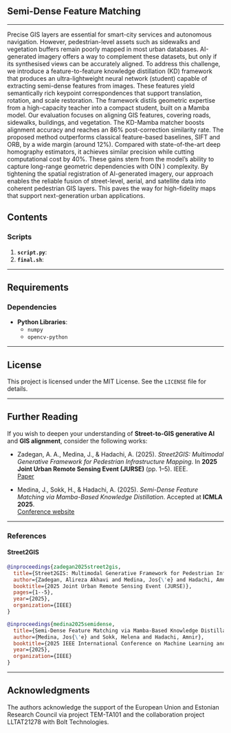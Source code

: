 ## **Semi-Dense Feature Matching**
---
Precise GIS layers are essential for smart-city services and autonomous navigation. However, pedestrian-level assets such as sidewalks and vegetation buffers remain poorly mapped in most urban databases. AI-generated imagery offers a way to complement these datasets, but only if its synthesised views can be accurately aligned. To address this challenge, we introduce a feature-to-feature knowledge distillation (KD) framework that produces an ultra-lightweight neural network (student) capable of extracting semi-dense features from images. These features yield semantically rich keypoint correspondences that support translation, rotation, and scale restoration. The framework distils geometric expertise from a high-capacity teacher into a compact student, built on a Mamba model. Our evaluation focuses on aligning GIS features, covering roads, sidewalks, buildings, and vegetation. The KD-Mamba matcher boosts alignment accuracy and reaches an 86% post-correction similarity rate. The proposed method outperforms classical feature-based baselines, SIFT and ORB, by a wide margin (around 12%). Compared with state-of-the-art deep homography estimators, it achieves similar precision while cutting computational cost by 40%. These gains stem from the model’s ability to capture long-range geometric dependencies with O(N ) complexity. By tightening the spatial registration of AI-generated imagery, our approach enables the reliable fusion of street-level, aerial, and satellite data into coherent pedestrian GIS layers. This paves the way for high-fidelity maps that support next-generation urban applications.

## **Contents**

### **Scripts**

1. **`script.py`**:
2. **`final.sh`**:
---

## **Requirements**

### **Dependencies**

- **Python Libraries**:
  - `numpy`
  - `opencv-python`
---
## **License**

This project is licensed under the MIT License. See the `LICENSE` file for details.

---
## Further Reading

If you wish to deepen your understanding of **Street-to-GIS generative AI** and **GIS alignment**, consider the following works:

- Zadegan, A. A., Medina, J., & Hadachi, A. (2025). *Street2GIS: Multimodal Generative Framework for Pedestrian Infrastructure Mapping*. In **2025 Joint Urban Remote Sensing Event (JURSE)** (pp. 1–5). IEEE.  
  [Paper](https://ieeexplore.ieee.org/abstract/document/11076041)

- Medina, J., Sokk, H., & Hadachi, A. (2025). *Semi-Dense Feature Matching via Mamba-Based Knowledge Distillation*. Accepted at **ICMLA 2025**.  
  [Conference website](https://www.icmla-conference.org/icmla25/)  

---
### References

#### Street2GIS
```bibtex
@inproceedings{zadegan2025street2gis,
  title={Street2GIS: Multimodal Generative Framework for Pedestrian Infrastructure Mapping},
  author={Zadegan, Alireza Akhavi and Medina, Jos{\'e} and Hadachi, Amnir},
  booktitle={2025 Joint Urban Remote Sensing Event (JURSE)},
  pages={1--5},
  year={2025},
  organization={IEEE}
}

@inproceedings{medina2025semidense,
  title={Semi-Dense Feature Matching via Mamba-Based Knowledge Distillation},
  author={Medina, Jos{\'e} and Sokk, Helena and Hadachi, Amnir},
  booktitle={2025 IEEE International Conference on Machine Learning and Applications (ICMLA)},
  year={2025},
  organization={IEEE}
}
```
---

## **Acknowledgments**

The authors acknowledge the support of the European Union and Estonian Research Council via project TEM-TA101 and the collaboration project LLTAT21278 with Bolt Technologies.


